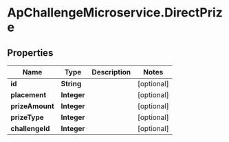 # ApChallengeMicroservice.DirectPrize

## Properties
Name | Type | Description | Notes
------------ | ------------- | ------------- | -------------
**id** | **String** |  | [optional] 
**placement** | **Integer** |  | [optional] 
**prizeAmount** | **Integer** |  | [optional] 
**prizeType** | **Integer** |  | [optional] 
**challengeId** | **Integer** |  | [optional] 


